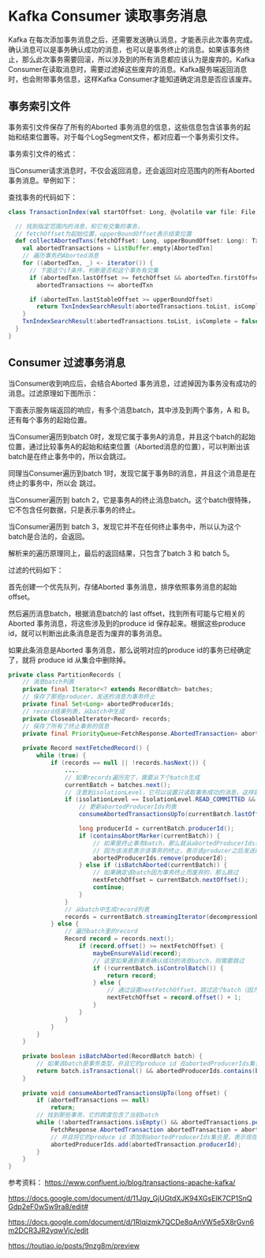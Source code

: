 # Kafka Consumer 读取事务消息



Kafka 在每次添加事务消息之后，还需要发送确认消息，才能表示此次事务完成。确认消息可以是事务确认成功的消息，也可以是事务终止的消息。如果该事务终止，那么此次事务需要回滚，所以涉及到的所有消息都应该认为是废弃的。Kafka Consumer在读取消息时，需要过滤掉这些废弃的消息。Kafka服务端返回消息时，也会附带事务信息，这样Kafka Consumer才能知道确定消息是否应该废弃。



## 事务索引文件

事务索引文件保存了所有的Aborted 事务消息的信息，这些信息包含该事务的起始和结束位置等。对于每个LogSegment文件，都对应着一个事务索引文件。

事务索引文件的格式：



当Consumer请求消息时，不仅会返回消息，还会返回对应范围内的所有Aborted 事务消息。举例如下：





查找事务的代码如下：

```scala
class TransactionIndex(val startOffset: Long, @volatile var file: File) extends Logging {

  // 找到指定范围内的消息，和它有交集的事务，
  // fetchOffset为起始位置，upperBoundOffset表示结束位置
  def collectAbortedTxns(fetchOffset: Long, upperBoundOffset: Long): TxnIndexSearchResult = {
    val abortedTransactions = ListBuffer.empty[AbortedTxn]
    // 遍历事务的Aborted消息
    for ((abortedTxn, _) <- iterator()) {
      // 下面这个if条件，判断是否和这个事务有交集
      if (abortedTxn.lastOffset >= fetchOffset && abortedTxn.firstOffset < upperBoundOffset)
        abortedTransactions += abortedTxn

      if (abortedTxn.lastStableOffset >= upperBoundOffset)
        return TxnIndexSearchResult(abortedTransactions.toList, isComplete = true)
    }
    TxnIndexSearchResult(abortedTransactions.toList, isComplete = false)
  }
}
```





## Consumer 过滤事务消息

当Consumer收到响应后，会结合Aborted 事务消息，过滤掉因为事务没有成功的消息。过滤原理如下图所示：

下面表示服务端返回的响应，有多个消息batch，其中涉及到两个事务，A 和 B。 还有每个事务的起始位置。

当Consumer遍历到batch 0时，发现它属于事务A的消息，并且这个batch的起始位置，通过比较事务A的起始和结束位置（Aborted消息的位置），可以判断出该batch是在终止事务中的，所以会跳过。

同理当Consumer遍历到batch 1时，发现它属于事务B的消息，并且这个消息是在终止的事务中，所以会 跳过。

当Consumer遍历到 batch 2，它是事务A的终止消息batch。这个batch很特殊，它不包含任何数据，只是表示事务的终止。

当Consumer遍历到 batch 3，发现它并不在任何终止事务中，所以认为这个batch是合法的，会返回。

解析来的遍历原理同上，最后的返回结果，只包含了batch 3 和 batch 5。







过滤的代码如下：

首先创建一个优先队列，存储Aborted 事务消息，排序依照事务消息的起始offset。

然后遍历消息batch，根据消息batch的 last offset，找到所有可能与它相关的Aborted 事务消息，将这些涉及到的produce id 保存起来。根据这些produce id，就可以判断出此条消息是否为废弃的事务消息。

如果此条消息是Aborted 事务消息，那么说明对应的produce id的事务已经确定了，就将 produce id 从集合中删除掉。

```java
private class PartitionRecords {
    // 消息batch列表
    private final Iterator<? extends RecordBatch> batches;
    // 保存了那些producer，发送的消息为事务终止
    private final Set<Long> abortedProducerIds;
    // record结果列表，从batch中生成
    private CloseableIterator<Record> records;
    // 保存了所有了终止事务的信息
    private final PriorityQueue<FetchResponse.AbortedTransaction> abortedTransactions;
    
    private Record nextFetchedRecord() {
        while (true) {
            if (records == null || !records.hasNext()) {
                ....
                // 如果records遍历完了，需要从下个batch生成
                currentBatch = batches.next();
                // 注意到isolationLevel，它可以设置只读取事务成功的消息，这样就可以过滤掉由于事务终止的废弃消息
                if (isolationLevel == IsolationLevel.READ_COMMITTED && currentBatch.hasProducerId()) {
                    // 更新abortedProducerIds列表
                    consumeAbortedTransactionsUpTo(currentBatch.lastOffset());

                    long producerId = currentBatch.producerId();
                    if (containsAbortMarker(currentBatch)) {
                        // 如果是终止事务batch，那么就从abortedProducerIds列表中，将对应的produce id删除，
                        // 因为该消息表示该事务的终止，表示该producer之后发送的消息，已经不再属于上次终止的事务了。
                        abortedProducerIds.remove(producerId);
                    } else if (isBatchAborted(currentBatch)) {
                        // 如果确定该batch因为事务终止而废弃的，那么跳过
                        nextFetchOffset = currentBatch.nextOffset();
                        continue;
                    }
                }
                // 从batch中生成record列表
                records = currentBatch.streamingIterator(decompressionBufferSupplier);
            } else {
                // 遍历batch里的record
                Record record = records.next();
                    if (record.offset() >= nextFetchOffset) {
                        maybeEnsureValid(record);
                        // 这里如果遇到事务确认成功的消息batch，则需要跳过
                        if (!currentBatch.isControlBatch()) {
                            return record;
                        } else {
                            // 通过设置nextFetchOffset，跳过这个batch（因为这个batch是只包含一个事务成功的取人消息，）
                            nextFetchOffset = record.offset() + 1;
                        }
                    }
                }
            }
        }
    }
     
    private boolean isBatchAborted(RecordBatch batch) {
        // 如果该batch是事务类型，并且它的produce id 在abortedProducerIds集合里
        return batch.isTransactional() && abortedProducerIds.contains(batch.producerId());
    }
    
    private void consumeAbortedTransactionsUpTo(long offset) {
        if (abortedTransactions == null)
            return;
        // 找到那些事务，它的跨度包含了当前batch
        while (!abortedTransactions.isEmpty() && abortedTransactions.peek().firstOffset <= offset) {           // 这里会从abortedTransactions提取事务信息
            FetchResponse.AbortedTransaction abortedTransaction = abortedTransactions.poll();
            // 并且将它的produce id 添加到abortedProducerIds集合里，表示现在produce id发送的消息处于终止事务里
            abortedProducerIds.add(abortedTransaction.producerId);
        }
    }   
}
```









参考资料： <https://www.confluent.io/blog/transactions-apache-kafka/>

<https://docs.google.com/document/d/11Jqy_GjUGtdXJK94XGsEIK7CP1SnQGdp2eF0wSw9ra8/edit#>

<https://docs.google.com/document/d/1Rlqizmk7QCDe8qAnVW5e5X8rGvn6m2DCR3JR2yqwVjc/edit>

<https://toutiao.io/posts/9nzg8m/preview>